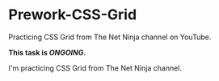 # Prework-CSS-Grid

Practicing CSS Grid from The Net Ninja channel on YouTube.

**This task is *ONGOING*.**

I'm practicing CSS Grid from The Net Ninja channel.
